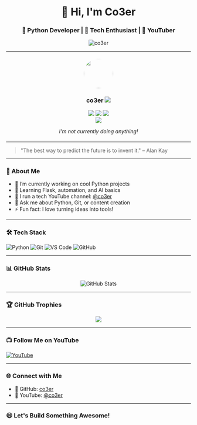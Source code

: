 <h1 align="center">👋 Hi, I'm Co3er</h1>
<h3 align="center">🐍 Python Developer | 🚀 Tech Enthusiast | 🎥 YouTuber</h3>

<p align="center">
  <img src="https://komarev.com/ghpvc/?username=co3er&label=Profile%20Views&color=blue&style=flat-square" alt="co3er" />
</p>

---

<div align="center" style="margin: 20px 0;">
  <img src="https://i.pinimg.com/736x/a2/76/f2/a276f2e86c82eac6227288e19822cd75.jpg" width="80" height="80" style="border-radius: 50%" />
  <h3><b>co3er</b> <img src="https://img.shields.io/badge/-1337-blue?style=flat-square&logo=github" /></h3>
  
  <img src="https://img.shields.io/badge/status-offline-red?style=flat-square&logo=discord&logoColor=white" />
  <img src="https://img.shields.io/badge/status-idle-yellow?style=flat-square&logo=discord&logoColor=white" />
  <img src="https://img.shields.io/badge/status-online-brightgreen?style=flat-square&logo=discord&logoColor=white" />
  
  <br />
  <img src="https://img.shields.io/badge/Discord-co3er%230001-5865F2?style=flat-square&logo=discord&logoColor=white" />
  <p><i>I'm not currently doing anything!</i></p>
</div>


---

> "The best way to predict the future is to invent it." – Alan Kay

---

### 🧠 About Me

- 🔭 I’m currently working on cool Python projects  
- 🌱 Learning Flask, automation, and AI basics  
- 🎥 I run a tech YouTube channel: [@co3er](https://www.youtube.com/@co3er)  
- 💬 Ask me about Python, Git, or content creation  
- ⚡ Fun fact: I love turning ideas into tools!

---

### 🛠️ Tech Stack

![Python](https://img.shields.io/badge/Python-3670A0?style=for-the-badge&logo=python&logoColor=ffdd54)
![Git](https://img.shields.io/badge/Git-F05032?style=for-the-badge&logo=git&logoColor=white)
![VS Code](https://img.shields.io/badge/VSCode-0078d7?style=for-the-badge&logo=visual%20studio%20code&logoColor=white)
![GitHub](https://img.shields.io/badge/GitHub-181717?style=for-the-badge&logo=github&logoColor=white)

---

### 📊 GitHub Stats

<p align="center">
  <img src="https://github-readme-stats.vercel.app/api?username=co3er&show_icons=true&theme=radical" alt="GitHub Stats" />
</p>

---

### 🏆 GitHub Trophies

<p align="center">
  <img src="https://github-profile-trophy.vercel.app/?username=co3er&theme=radical&margin-w=10&margin-h=15" />
</p>

---

### 📺 Follow Me on YouTube

[![YouTube](https://img.shields.io/badge/YouTube-Co3er-red?style=for-the-badge&logo=youtube&logoColor=white)](https://www.youtube.com/@co3er)

---

### 🌐 Connect with Me

- 💼 GitHub: [co3er](https://github.com/co3er)
- 🎥 YouTube: [@co3er](https://www.youtube.com/@co3er)

---

### 😄 Let's Build Something Awesome!

